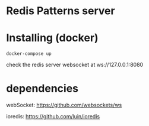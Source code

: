 # Redis Patterns server

# Installing (docker)
```
docker-compose up
```

check the redis server websocket at ws://127.0.0.1:8080

# dependencies
webSocket: https://github.com/websockets/ws

ioredis: https://github.com/luin/ioredis
